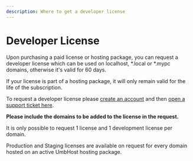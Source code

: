 ```yaml
---
description: Where to get a developer license
---
```


# Developer License

Upon purchasing a paid license or hosting package, you can request a developer license which can be used on localhost, \*.local or \*.mypc domains, otherwise it's valid for 60 days.

If your license is part of a hosting package, it will only remain valid for the life of the subscription.

To request a developer license please [create an account](https://my.umbhost.net/register.php) and then [open a support ticket here](https://my.umbhost.net/submitticket.php?step=2\&deptid=2).

**Please include the domains to be added to the license in the request.**

It is only possible to request 1 license and 1 development license per domain.

Production and Staging licenses are available on request for every domain hosted on an active UmbHost hosting package.
